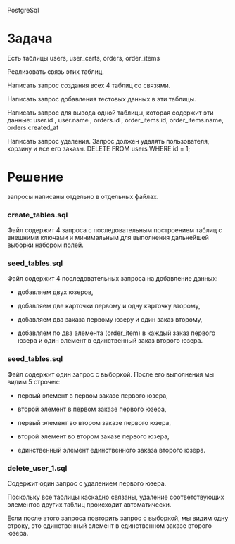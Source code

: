PostgreSql

# Задача

Есть таблицы users, user_carts, orders, order_items

Реализовать связь этих таблиц.

Написать запрос создания всех 4 таблиц со связями.

Написать запрос добавления тестовых данных в эти таблицы.

Написать запрос для вывода одной таблицы, которая содержит эти данные: user.id , user.name , orders.id , order_items.id, order_items.name, orders.created_at

Написать запрос удаления. Запрос должен удалять пользователя, корзину и все его заказы. 
DELETE FROM users WHERE id = 1;

# Решение

запросы написаны отдельно в отдельных файлах.

### create_tables.sql

Файл содержит 4 запроса с последовательным построением таблиц с внешними ключами и минимальным для выполнения дальнейшей выборки набором полей.

### seed_tables.sql

Файл содержит 4 последовательных запроса на добавление данных:

- добавляем двух юзеров,

- добавляем две карточки первому и одну карточку второму,

- добавляем два заказа первому юзеру и один заказ второму,

- добавляем по два элемента (order_item) в каждый заказ первого юзера и один элемент в единственный заказ второго юзера.

### seed_tables.sql

Файл содержит один запрос с выборкой. После его выполнения мы видим 5 строчек:

- первый элемент в первом заказе первого юзера,

- второй элемент в первом заказе первого юзера,

- первый элемент во втором заказе первого юзера,

- второй элемент во втором заказе первого юзера,

- единственный элемент единственного заказа второго юзера.

### delete_user_1.sql

Содержит один запрос с удалением первого юзера.

Поскольку все таблицы каскадно связаны, удаление соответствующих элементов других таблиц происходит автоматически.

Если после этого запроса повторить запрос с выборкой, мы видим одну строку, это единственный элемент в единственном заказе второго юзера.